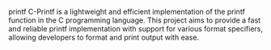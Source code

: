 printf
C-Printf is a lightweight and efficient implementation of the printf function in the C programming language. This project aims to provide a fast and reliable printf implementation with support for various format specifiers, allowing developers to format and print output with ease.
